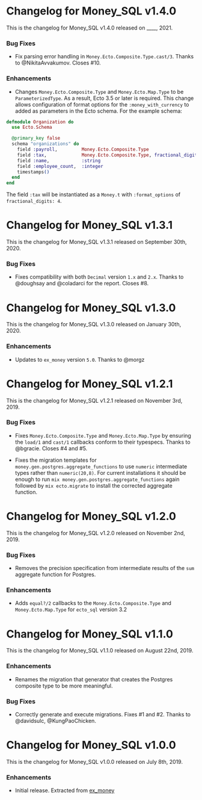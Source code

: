 # Changelog for Money_SQL v1.4.0

This is the changelog for Money_SQL v1.4.0 released on ____, 2021.

### Bug Fixes

* Fix parsing error handling in `Money.Ecto.Composite.Type.cast/3`. Thanks to @NikitaAvvakumov. Closes #10.

### Enhancements

* Changes `Money.Ecto.Composite.Type` and `Money.Ecto.Map.Type` to be `ParameterizedType`. As a result, Ecto 3.5 or later is required. This change allows configuration of format options for the `:money_with_currency` to added as parameters in the Ecto schema.  For the example schema:
```elixir
defmodule Organization do
  use Ecto.Schema

  @primary_key false
  schema "organizations" do
    field :payroll,         Money.Ecto.Composite.Type
    field :tax,             Money.Ecto.Composite.Type, fractional_digits: 4
    field :name,            :string
    field :employee_count,  :integer
    timestamps()
  end
end
```
The field `:tax` will be instantiated as a `Money.t` with `:format_options` of `fractional_digits: 4`.

# Changelog for Money_SQL v1.3.1

This is the changelog for Money_SQL v1.3.1 released on September 30th, 2020.

### Bug Fixes

* Fixes compatibility with both `Decimal` version `1.x` and `2.x`. Thanks to @doughsay and @coladarci for the report. Closes #8.

# Changelog for Money_SQL v1.3.0

This is the changelog for Money_SQL v1.3.0 released on January 30th, 2020.

### Enhancements

* Updates to `ex_money` version `5.0`. Thanks to @morgz

# Changelog for Money_SQL v1.2.1

This is the changelog for Money_SQL v1.2.1 released on November 3rd, 2019.

### Bug Fixes

* Fixes `Money.Ecto.Composite.Type` and `Money.Ecto.Map.Type` by ensuring the `load/1` and `cast/1` callbacks conform to their typespecs.  Thanks to @bgracie. Closes #4 and #5.

* Fixes the migration templates for `money.gen.postgres.aggregate_functions` to use `numeric` intermediate types rather than `numeric(20,8)`. For current installations it should be enough to run `mix money.gen.postgres.aggregate_functions` again followed by `mix ecto.migrate` to install the corrected aggregate function.

# Changelog for Money_SQL v1.2.0

This is the changelog for Money_SQL v1.2.0 released on November 2nd, 2019.

### Bug Fixes

* Removes the precision specification from intermediate results of the `sum` aggregate function for Postgres.

### Enhancements

* Adds `equal?/2` callbacks to the `Money.Ecto.Composite.Type` and `Money.Ecto.Map.Type` for `ecto_sql` version 3.2

# Changelog for Money_SQL v1.1.0

This is the changelog for Money_SQL v1.1.0 released on August 22nd, 2019.

### Enhancements

* Renames the migration that generator that creates the Postgres composite type to be more meaningful.

### Bug Fixes

* Correctly generate and execute migrations.  Fixes #1 and #2.  Thanks to @davidsulc, @KungPaoChicken.

# Changelog for Money_SQL v1.0.0

This is the changelog for Money_SQL v1.0.0 released on July 8th, 2019.

### Enhancements

* Initial release.  Extracted from [ex_money](https://hex.pm/packages/ex_money)
